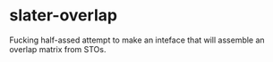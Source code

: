 # slater-overlap
Fucking half-assed attempt to make an inteface that will assemble an overlap matrix from STOs.
